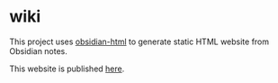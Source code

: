 # wiki

This project uses [obsidian-html](https://obsidian-html.github.io/) to generate static HTML website from Obsidian notes.

This website is published [here](https://magmald.github.io/wiki/output/html/index.html).
